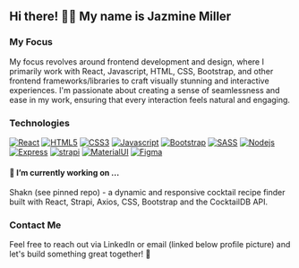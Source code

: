 ## Hi there! 👋🏽 My name is Jazmine Miller

### My Focus 

My focus revolves around frontend development and design, where I primarily work with React, Javascript, HTML, CSS, Bootstrap, and other frontend frameworks/libraries to craft visually stunning and interactive experiences. I'm passionate about creating a sense of seamlessness and ease in my work, ensuring that every interaction feels natural and engaging.

### Technologies 
[![React](https://github.com/jazdmiller/jazdmiller/assets/90724224/77e7205a-1362-40b1-978d-b2aefab00fed)](https://react.dev/)
[![HTML5](https://github.com/jazdmiller/jazdmiller/assets/90724224/298437c1-d3b2-4982-b311-1787230b4e5c)]([2])
[![CSS3](https://github.com/jazdmiller/jazdmiller/assets/90724224/adb98fe9-1d13-4378-8797-2189cde58d2c)]([3])
[![Javascript](https://github.com/jazdmiller/jazdmiller/assets/90724224/4ce3d9a5-e5ed-4865-bc75-3ab5c24b63bc)]([4])
[![Bootstrap](https://github.com/jazdmiller/jazdmiller/assets/90724224/b4995b7b-77b3-4d97-87c5-48975c972be2)]([5])
[![SASS](https://github.com/jazdmiller/jazdmiller/assets/90724224/e429c73e-23fd-4978-bac1-cc4c49c42dc6)]([6])
[![Nodejs](https://github.com/jazdmiller/jazdmiller/assets/90724224/f7e732bd-514b-49ea-9ec0-49ec61ab7f6b)]([7])
[![Express](https://github.com/jazdmiller/jazdmiller/assets/90724224/5e3ce61d-a61a-4152-9503-98120a5b58e4)]([9])
[![strapi](https://github.com/jazdmiller/jazdmiller/assets/90724224/3a8b2f77-1432-4b69-a449-d40bf83cfb6c)]([10])
[![MaterialUI](https://github.com/jazdmiller/jazdmiller/assets/90724224/0eef9a31-b60e-49e1-92fa-201c81c53de3)]([8])
[![Figma](https://github.com/jazdmiller/jazdmiller/assets/90724224/286cfad7-252f-457d-8bdd-d984972253ad)]([11])


#### 🌱  I’m currently working on ...

Shakn (see pinned repo) - a dynamic and responsive cocktail recipe finder built with React, Strapi, Axios, CSS, Bootstrap and the CocktailDB API. 

### Contact Me
Feel free to reach out via LinkedIn or email (linked below profile picture) and let's build something great together! 🚀



[1]: https://react.dev/
[2]: https://www.w3schools.com/html/
[3]: https://www.w3schools.com/css/
[4]: https://www.w3schools.com/js/default.asp
[5]: https://getbootstrap.com/
[6]: https://sass-lang.com/
[7]: https://nodejs.org/en
[8]: https://mui.com/
[9]: https://expressjs.com/
[10]: https://strapi.io/
[11]: https://www.figma.com/

<!--
[2] HTML5
[3] CSS5
[4] Bootstrap
[5] Sass
[6] Javascript
[7] node.js
[8] express
[9] material UI
[10] strapi
[11] figma

**jazdmiller/jazdmiller** is a ✨ _special_ ✨ repository because its `README.md` (this file) appears on your GitHub profile.

Here are some ideas to get you started:

- 🌱 I’m currently learning ...
- 👯 I’m looking to collaborate on ...
- 🤔 I’m looking for help with ...
- 💬 Ask me about ...
- 📫 How to reach me: ...
- 😄 Pronouns: ...
- ⚡ Fun fact: ...

It features dynamic recipe searches, a blog section managed with Strapi's backend, and individual article/recipe pages, creating a rich user experience.
-->
